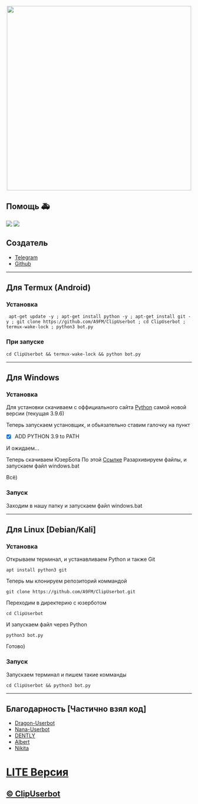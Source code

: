 <p align="center"><a href="https://t.me/arturdestroyerbot"><img src="https://github.com/A9FM/filesUB/blob/main/logo.png" width="500"></a></p> 

## Помощь 🚑
<a href="https://t.me/arturdestroyerbot"><img src="https://github.com/A9FM/filesUB/blob/main/channel.png"></a>
<a href="https://t.me/ClipUserbot"><img src="https://github.com/A9FM/filesUB/blob/main/chat.png"></a>

## Создатель
* [Telegram](https://t.me/artur_destroyer)
* [Github](https://github.com/A9FM)

---

## Для Termux (Android)

### Установка
```
 apt-get update -y ; apt-get install python -y ; apt-get install git -y ; git clone https://github.com/A9FM/ClipUserbot ; cd ClipUserbot ; termux-wake-lock ; python3 bot.py
```

### При запуске
```
cd ClipUserbot && termux-wake-lock && python bot.py
```

---

## Для Windows

### Установка

Для установки скачиваем с оффициального сайта [Python](https://www.python.org/downloads/) самой новой версии (текущая 3.9.6)

Теперь запускаем установщик, и обьязательно ставим галочку на пункт
- [x] ADD PYTHON 3.9 to PATH

И ожидаем...

Теперь скачиваем ЮзерБота По этой [Ссылке](https://github.com/A9FM/ClipUserbot/archive/refs/heads/main.zip)
Разархивируем файлы, и запускаем файл windows.bat

Всё)

### Запуск

Заходим в нашу папку и запускаем файл windows.bat

---

## Для Linux [Debian/Kali]

### Установка
Открываем терминал, и устанавливаем Python и также Git
```
apt install python3 git
```

Теперь мы клонируем репозиторий коммандой
```
git clone https://github.com/A9FM/ClipUserbot.git
```

Переходим в директерию с юзерботом
```
cd ClipUserbot
```

И запускаем файл через Python
```
python3 bot.py
```

Готово)

### Запуск

Запускаем терминал и пишем такие комманды
```
cd ClipUserbot && python3 bot.py
```

---

## Благодарность [Частично взял код]
* [Dragon-Userbot](https://github.com/Dragon-Userbot/Dragon-Userbot)
* [Nana-Userbot](https://github.com/legenhand/Nana-Bot)
* [DENTLY](https://t.me/Dently)
* [Albert](https://t.me/nalinor)
* [Nikita](https://t.me/nikitazakharov535)

# [LITE Версия](https://github.com/A9FM/ClipUserbotLite)

## [© ClipUserbot](https://github.com/A9FM/filesUB/blob/main/README.md) 
